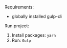 Requirements: 
- globally installed gulp-cli

Run project:
1. Install packages: `yarn`
2. Run: `Gulp`